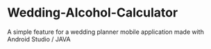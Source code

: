 # Wedding-Alcohol-Calculator
A simple feature for a wedding planner mobile application made with Android Studio / JAVA
